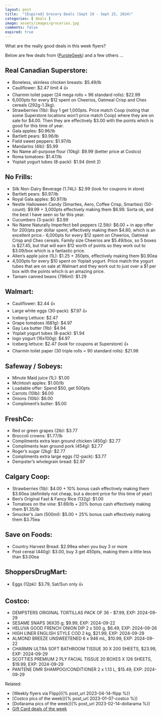 ```yaml
---
layout: post
title:  "[Expired] Grocery Deals (Sept 19 - Sept 25, 2024)"
categories: [ deals ]
image: assets/images/groceries.jpg
comments: false
expired: true
---
```


What are the really good deals in this week flyers?

Below are few deals from ([PurpleGeek](https://www.reddit.com/user/PurpleGeek/)) and a few others ...

## Real Canadian Superstore:
- Boneless, skinless chicken breasts: $5.49/lb
- Cauliflower: $2.47 limit 4 &#128077;
- Charmin toilet paper (24 mega rolls = 96 standard rolls): $22.99
- 6,000pts for every $12 spent on Cheerios, Oatmeal Crisp and Chex cereals (292g-1.3kg).
- Strawberries (1lb): Buy 1 get 1,000pts. Price match Coop (noting that some Superstore locations won’t price match Coop) where they are on sale for $4.00. Then they are effectively $3.00 with the points which is good for this time of year.
- Gala apples: $0.96/lb
- Bartlett pears: $0.96/lb
- Field sweet peppers: $1.97/lb
- Mandarins (4lb): $5.99
- No Name all-purpose flour (10kg): $9.99 (better price at Costco)
- Roma tomatoes: $1.47/lb
- Yoplait yogurt tubes (8-pack): $1.94 (limit 2)

## No Frills:
- Silk Non-Dairy Beverage (1.74L): $2.99 (look for coupons in store)
- Bartlett pears: $0.97/lb
- Royal Gala apples: $0.97/lb
- Nestle Halloween Candy (Smarties, Aero, Coffee Crisp, Smarties) (50-count): $9.99 + 3,000pts effectively making them $6.99. Sorta ok, and the best I have seen so far this year.
- Cucumbers (3-pack): $3.99
- No Name Naturally Imperfect bell peppers (2.5lb): $6.00 + in app offer for 200/pts per dollar spent, effectively making them $4.80, which is an excellent price.- 6,000pts for every $12 spent on Cheerios, Oatmeal Crisp and Chex cereals. Family size Cheerios are $5.49/box, so 5 boxes is $27.45, but that will earn $12 worth of points so they work out to $3.09/box which is a fantastic price.
- Allen’s apple juice (1L): $1.25 + 350pts, effectively making them $0.90ea
- 4,500pts for every $10 spent on Yoplait yogurt. Price match the yogurt tubes that are on sale at Walmart and they work out to just over a $1 per box with the points which is an amazing price.
- Tamam canned beans (796ml): $1.29

## Walmart:
- Cauliflower: $2.44 &#128077;
- Large white eggs (30-pack): $7.97 &#128077;
- Iceberg Lettuce: $2.47
- Grape tomatoes (681g): $4.97
- Gay Lea butter (1lb): $4.94
- Yoplait yogurt tubes (8-pack): $1.94
- Iogo yogurt (16x100g): $4.97
- Iceberg lettuce: $2.47 (look for coupons at Superstore) &#128077;
- Charmin toilet paper (30 triple rolls = 90 standard rolls): $21.98

## Safeway / Sobeys:
- Minute Maid juice (1L): $1.00
- McIntosh apples: $1.00/lb
- Loadable offer: Spend $50, get 500pts
- Carrots (10lb): $6.00
- Onions (10lb): $6.00
- Compliment’s butter: $5.00

## FreshCo:
- Red or green grapes (2lb): $3.77
- Broccoli crowns: $1.77/lb
- Compliments extra lean ground chicken (450g): $2.77
- Compliments lean ground pork (454g): $2.77
- Roger’s sugar (2kg): $2.77
- Compliments extra large eggs (12-pack): $3.77
- Dempster’s wholegrain bread: $2.97

## Calgary Coop:
- Strawberries (1lb): $4.00 + 10% bonus cash effectively making them $3.60ea (definitely not cheap, but a decent price for this time of year)
- Ben’s Original Fast & Fancy Rice (132g): $1.00
- Tomatoes on the vine: $1.69/lb + 20% bonus cash effectively making them $1.35/lb
- Smucker’s Jam (500ml): $5.00 + 25% bonus cash effectively making them $3.75ea

## Save on Foods:
- Country Harvest Bread: $2.99ea when you buy 3 or more
- Post cereal (440g): $3.00, buy 3 get 450pts, making them a little less than $3.00ea

## ShoppersDrugMart:
- Eggs (12pk): $3.79, Sat/Sun only &#128077;

## Costco:
- DEMPSTERS ORIGINAL TORTILLAS PACK OF 36 - $7.99, EXP: 2024-09-29
- SESAME SNAPS 36X35 g; $9.99, EXP: 2024-09-22
- HELUVA GOOD FRENCH ONION DIP 2 x 500 g, $6.49, EXP: 2024-09-26
- HIGH LINER ENGLISH STYLE COD 2 kg, $21.99, EXP: 2024-09-29
- ALMOND BREEZE UNSWEETENED 6 x 946 mL, $10.99, EXP: 2024-09-22
- CHARMIN ULTRA SOFT BATHROOM TISSUE 30 X 200 SHEETS, $23.99, EXP: 2024-09-29
- SCOTTIES PREMIUM 2 PLY FACIAL TISSUE 20 BOXES X 126 SHEETS, $19.99, EXP: 2024-09-29
- PANTENE DMR SHAMPOO/CONDITIONER 2 x 1.13 L, $15.49, EXP: 2024-09-29

Related:
 - [Weekly flyers via Flipp]({% post_url 2023-04-14-flipp %})
 - [Costco pics of the week]({% post_url 2023-01-07-costco %})
 - [Dollarama pics of the week]({% post_url 2023-02-14-dollarama %})
 - [Gift Card deals of the week](https://forums.redflagdeals.com/various-retailers-gift-cards-deals-discounts-2024-2666408)

 